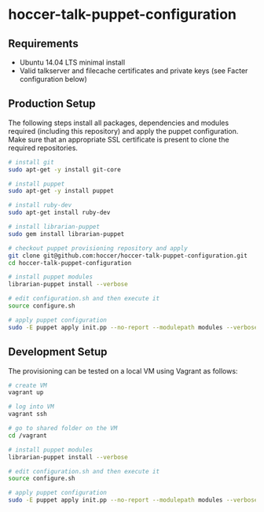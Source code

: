 hoccer-talk-puppet-configuration
===========================

## Requirements

* Ubuntu 14.04 LTS minimal install
* Valid talkserver and filecache certificates and private keys (see Facter configuration below)

## Production Setup

The following steps install all packages, dependencies and modules required (including this repository) and apply the puppet configuration. Make sure that an appropriate SSL certificate is present to clone the required repositories.

```bash
# install git 
sudo apt-get -y install git-core

# install puppet
sudo apt-get -y install puppet

# install ruby-dev
sudo apt-get install ruby-dev

# install librarian-puppet
sudo gem install librarian-puppet

# checkout puppet provisioning repository and apply
git clone git@github.com:hoccer/hoccer-talk-puppet-configuration.git
cd hoccer-talk-puppet-configuration

# install puppet modules
librarian-puppet install --verbose

# edit configuration.sh and then execute it
source configure.sh

# apply puppet configuration
sudo -E puppet apply init.pp --no-report --modulepath modules --verbose
```

## Development Setup

The provisioning can be tested on a local VM using Vagrant as follows:

```bash
# create VM
vagrant up

# log into VM
vagrant ssh

# go to shared folder on the VM
cd /vagrant

# install puppet modules
librarian-puppet install --verbose

# edit configuration.sh and then execute it
source configure.sh

# apply puppet configuration
sudo -E puppet apply init.pp --no-report --modulepath modules --verbose
```
